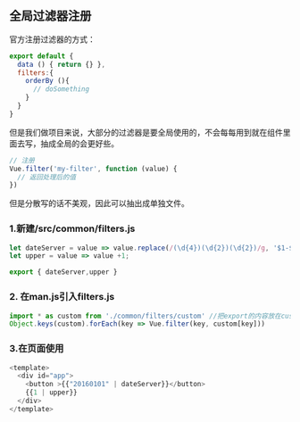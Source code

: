 ## 全局过滤器注册

官方注册过滤器的方式：
```js
export default {
  data () { return {} },
  filters:{
    orderBy (){
      // doSomething
    }
  }
}
```
但是我们做项目来说，大部分的过滤器是要全局使用的，不会每每用到就在组件里面去写，抽成全局的会更好些。
```js
// 注册
Vue.filter('my-filter', function (value) {
  // 返回处理后的值
})
```
但是分散写的话不美观，因此可以抽出成单独文件。

### 1.新建/src/common/filters.js
```js
let dateServer = value => value.replace(/(\d{4})(\d{2})(\d{2})/g, '$1-$2-$3') 
let upper = value => value +1;

export { dateServer,upper }
```

### 2. 在man.js引入filters.js
```js
import * as custom from './common/filters/custom' //把export的内容放在custom这个对象里面
Object.keys(custom).forEach(key => Vue.filter(key, custom[key]))
```

### 3.在页面使用
```js
<template>
  <div id="app">
    <button >{{"20160101" | dateServer}}</button>
    {{1 | upper}}
  </div>
</template>
```